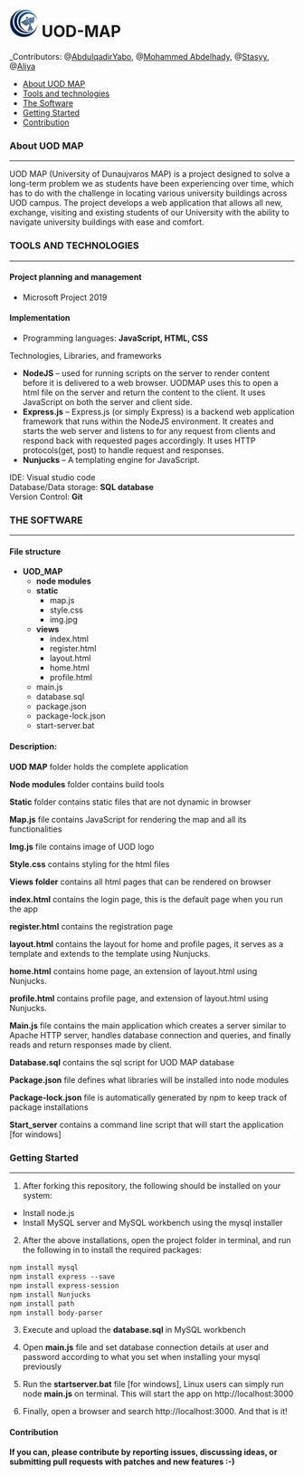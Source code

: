 # <img src="https://github.com/AbdulqadirFY/uod_map/blob/master/UOD_MAP/static/img.jpeg?raw=true" alt="img" width="50" height="50" /> UOD-MAP

_Contributors: @[AbdulqadirYabo](https://twitter.com/AbdulqadirYabo), @[Mohammed Abdelhady](https://github.com/MohamedAbdelhadyFouad), @[Stasyy](https://github.com/Stasyy), @[Aliya](https://github.com/aliya101299)



* [About UOD MAP](#about-uod-map)
* [Tools and technologies](#tools-and-technologies)
* [The Software](#the-software)
* [Getting Started](#getting-started)
* [Contribution](#contribution)



### About UOD MAP

---

UOD MAP (University of Dunaujvaros MAP) is a project designed to solve a long-term problem we as students have been experiencing over time, which has to do with the challenge in locating various university buildings across UOD campus. The project develops a web application that allows all new, exchange, visiting and existing students of our University with the ability to navigate university buildings with ease and comfort.

### TOOLS AND TECHNOLOGIES

---

#### Project planning and management
- Microsoft Project 2019

#### Implementation
- Programming languages: **JavaScript, HTML, CSS**

Technologies, Libraries, and frameworks
- **NodeJS** – used for running scripts on the server to render content before it is delivered to a web browser. UODMAP uses this to open a html file on the server and return the content to the client. It uses JavaScript on both the server and client side.
- **Express.js** – Express.js (or simply Express) is a backend web application framework that runs within the NodeJS environment. It creates and starts the web server and listens to for any request from clients and respond back with requested pages accordingly. It uses HTTP protocols(get, post) to handle request and responses.
- **Nunjucks** – A templating engine for JavaScript.

IDE: Visual studio code  
Database/Data storage: **SQL database**  
Version Control: **Git**



### THE SOFTWARE

---

#### File structure

* **UOD_MAP**
  * **node modules**
  * **static**
    * map.js
    * style.css
    * img.jpg
  * **views**
    * index.html
    * register.html
    * layout.html
    * home.html
    * profile.html
  * main.js
  * database.sql
  * package.json
  * package-lock.json
  * start-server.bat
  



#### Description:

**UOD MAP** folder holds the complete application

**Node modules** folder contains build tools

**Static** folder contains static files that are not dynamic in browser

**Map.js** file contains JavaScript for rendering the map and all its functionalities

**Img.js** file contains image of UOD logo

**Style.css** contains styling for the html files

**Views folder** contains all html pages that can be rendered on browser

**index.html**  contains the login page, this is the default page when you run the app

**register.html** contains the registration page

**layout.html**  contains the layout for home and profile pages, it serves as a template and extends to the template using Nunjucks.

**home.html**  contains home page, an extension of layout.html using Nunjucks.

**profile.html**  contains profile page, and extension of layout.html using Nunjucks.

**Main.js** file contains the main application which creates a server similar to Apache HTTP server, handles database connection and queries, and finally reads and return responses made by client.

**Database.sql** contains the sql script for UOD MAP database

**Package.json** file defines what libraries will be installed into node modules

**Package-lock.json** file is automatically generated by npm to keep track of package installations

**Start_server** contains a command line script that will start the application [for windows]





### Getting Started

---

1. After forking this repository, the following should be installed on your system:
- Install node.js
- Install MySQL server and MySQL workbench using the mysql installer


2. After the above installations, open the project folder in terminal, and run the following in to install the required packages:
```
npm install mysql
npm install express --save
npm install express-session
npm install Nunjucks
npm install path
npm install body-parser
```

3. Execute and upload the **database.sql** in MySQL workbench
4. Open **main.js** file and set database connection details at user and password according to what you set when installing your mysql previously

5. Run the **startserver.bat** file [for windows], Linux users can simply run node **main.js** on terminal. This will start the app on http://localhost:3000
6. Finally, open a browser and search http://localhost:3000. And that is it!

#### Contribution

**If you can, please contribute by reporting issues, discussing ideas, or submitting pull requests with patches and new features :-)**

